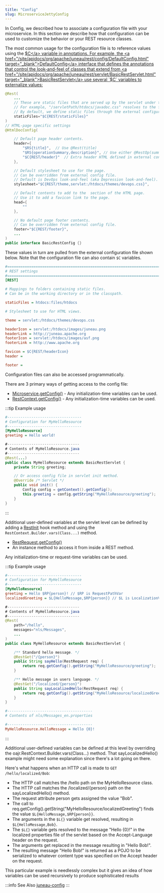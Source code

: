 ```yaml
---
title: "Config"
slug: MicroserviceJettyConfig
---
```


In Config, we described how to associate a configuration file with your microservice.
In this section we describe how that configuration can be used to customize the behavior or your REST resource classes.

The most common usage for the configuration file is to reference values using the <a href="/site/apidocs/org/apache/juneau/config/vars/ConfigVar.html" target="_blank">$C</a> variable in annotations.
For example, the <a href="/site/apidocs/org/apache/juneau/rest/config/DefaultConfig.html" target="_blank">DefaultConfig</a> interface that defines
the annotations that control the look-and-feel of classes that extend from <a href="/site/apidocs/org/apache/juneau/rest/servlet/BasicRestServlet.html" target="_blank">BasicRestServlet</a> use several `$C` variables to externalize values:

```java
@Rest(
    ...
    // These are static files that are served up by the servlet under the specified sub-paths.
    // For example, "/servletPath/htdocs/javadoc.css" resolves to the file "[servlet-package]/htdocs/javadoc.css"
    // By default, we define static files through the external configuration file.
    staticFiles="$C{REST/staticFiles}"
)
// HTML-page specific settings
@HtmlDocConfig(

    // Default page header contents.
    header={
        "$RS{title}",  // Use @Rest(title)
        "$RS{operationSummary,description}", // Use either @RestOp(summary) or @Rest(description)
        "$C{REST/header}"  // Extra header HTML defined in external config file.
    },

    // Default stylesheet to use for the page.
    // Can be overridden from external config file.
    // Default is DevOps look-and-feel (aka Depression look-and-feel).
    stylesheet="$C{REST/theme,servlet:/htdocs/themes/devops.css}",

    // Default contents to add to the  section of the HTML page.
    // Use it to add a favicon link to the page.
    head={
        ""
    },

    // No default page footer contents.
    // Can be overridden from external config file.
    footer="$C{REST/footer}",
    ...
)
public interface BasicRestConfig {}
```

These values in turn are pulled from the external configuration file shown below.
Note that the configuration file can also contain `$C` variables.

```ini
#=======================================================================================================================
# REST settings
#=======================================================================================================================
[REST]

# Mappings to folders containing static files.
# Can be in the working directory or in the classpath.

staticFiles = htdocs:files/htdocs

# Stylesheet to use for HTML views.

theme = servlet:/htdocs/themes/devops.css

headerIcon = servlet:/htdocs/images/juneau.png
headerLink = http://juneau.apache.org
footerIcon = servlet:/htdocs/images/asf.png
footerLink = http://www.apache.org

favicon = $C{REST/headerIcon}
header =

footer =
```
Configuration files can also be accessed programmatically.

There are 3 primary ways of getting access to the config file:

- [Microservice.getConfig()](API_DOCS/org/apache/juneau/microservice/Microservice.html#getConfig()) - Any initialization-time variables can be used.
- [RestContext.getConfig()](API_DOCS/org/apache/juneau/rest/RestContext.html#getConfig()) - Any initialization-time variables can be used.

:::tip Example usage
```ini
#----------------------------------
# Configuration for MyHelloResource
#----------------------------------
[MyHelloResource]
greeting = Hello world!
```

```java
#---------------------------------
# Contents of MyHelloResource.java
#---------------------------------
@Rest(...)
public class MyHelloResource extends BasicRestServlet {
    private String greeting;

    // Or access config file in servlet init method.
    @Override /* Servlet */
    public void init() {
        Config config = getContext().getConfig();
        this.greeting = config.getString("MyHelloResource/greeting");
    }
}
```
:::

Additional user-defined variables at the servlet level can be defined by adding a
<a href="/site/apidocs/org/apache/juneau/rest/annotation/RestInit.html" target="_blank">RestInit</a> hook method
and using the  `RestContext.Builder.vars(Class...)` method.
- [RestRequest.getConfig()](API_DOCS/org/apache/juneau/rest/RestRequest.html#getConfig())
- An instance method to access it from inside a REST method.

Any initialization-time or request-time variables can be used.

:::tip Example usage
```ini
#----------------------------------
# Configuration for MyHelloResource
#----------------------------------
[MyHelloResource]
greeting = Hello $RP{person}! // $RP is RequestPathVar
localizedGreeting = $L{HelloMessage,$RP{person}} // $L is LocalizationVar with args
```

```java
#---------------------------------
# Contents of MyHelloResource.java
#---------------------------------
@Rest(
    path="/hello",
    messages="nls/Messages",
    ...
)
public class MyHelloResource extends BasicRestServlet {

    /** Standard hello message. */
    @RestGet("/{person}")
    public String sayHello(RestRequest req) {
        return req.getConfig().getString("MyHelloResource/greeting");
    }

    /** Hello message in users language. */
    @RestGet("/localized/{person}")
    public String sayLocalizedHello(RestRequest req) {
        return req.getConfig().getString("MyHelloResource/localizedGreeting");
    }
}
```

```ini
#---------------------------------------
# Contents of nls/Messages_en.properties

#---------------------------------------
MyHelloResource.HelloMessage = Hello {0}!
```
:::

Additional user-defined variables can be defined at this level by overriding the oajr.RestContext.Builder.vars(Class...)
method.
That sayLocalizedHello() example might need some explanation since there's a lot going on there.

Here's what happens when an HTTP call is made to `GET /hello/localized/Bob`:

- The HTTP call matches the /hello path on the MyHelloResource class.
- The HTTP call matches the /localized/\{person\} path on the sayLocalizedHello() method.
- The request attribute person gets assigned the value "Bob".
- The call to req.getConfig().getString("MyHelloResource/localizedGreeting") finds the value `$L{HelloMessage,$RP{person}}`.
- The arguments in the `$L{}` variable get resolved, resulting in `$L{HelloMessage,Bob}`.
- The `$L{}` variable gets resolved to the message "Hello {0}!" in the localized properties file of the servlet based on the Accept-Language header on the request.
- The arguments get replaced in the message resulting in "Hello Bob!".
- The resulting message "Hello Bob!" is returned as a POJO to be serialized to whatever content type was specified on the Accept header on the request.

This particular example is needlessly complex but it gives an idea of how variables can be used recursively to produce
sophisticated results

:::info See Also
[juneau-config](/docs/topics/JuneauConfigBasics)
:::